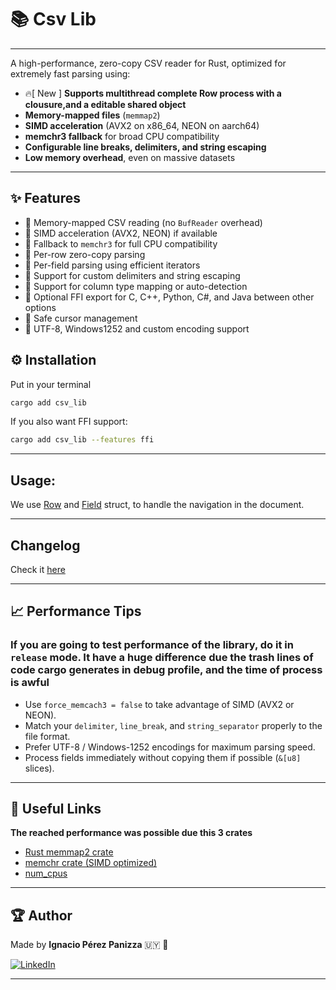 # 📚 Csv Lib 

----

A high-performance, zero-copy CSV reader for Rust, optimized for extremely fast parsing using:
- 🔥[ New ] **Supports multithread complete Row process with a clousure,and a editable shared object**
- **Memory-mapped files** (`memmap2`)
- **SIMD acceleration** (AVX2 on x86_64, NEON on aarch64)
- **memchr3 fallback** for broad CPU compatibility
- **Configurable line breaks, delimiters, and string escaping**
- **Low memory overhead**, even on massive datasets

---

## ✨ Features

- 🚀 Memory-mapped CSV reading (no `BufReader` overhead)
- 🚀 SIMD acceleration (AVX2, NEON) if available
- 🚀 Fallback to `memchr3` for full CPU compatibility
- 🚀 Per-row zero-copy parsing
- 🚀 Per-field parsing using efficient iterators
- 🚀 Support for custom delimiters and string escaping
- 🚀 Support for column type mapping or auto-detection
- 🚀 Optional FFI export for C, C++, Python, C#, and Java between other options
- 🚀 Safe cursor management
- 🚀 UTF-8, Windows1252 and custom encoding support

## ⚙️ Installation

Put in your terminal

```bash 
cargo add csv_lib
```

If you also want FFI support:

```bash
cargo add csv_lib --features ffi
```
---
## Usage:

We use [Row](../csv_lib/docs/rows.md) and  [Field](../csv_lib/docs/fields.md) struct, to handle the navigation in the document.



---
## Changelog
Check it [here](CHANGELOG.md)

----


## 📈 Performance Tips

### **If you are going to test performance of the library, do it in `release` mode. It have a huge difference due the trash lines of code cargo generates in debug profile, and the time of process is awful**

- Use `force_memcach3 = false` to take advantage of SIMD (AVX2 or NEON).
- Match your `delimiter`, `line_break`, and `string_separator` properly to the file format.
- Prefer UTF-8 / Windows-1252 encodings for maximum parsing speed.
- Process fields immediately without copying them if possible (`&[u8]` slices).

---

## 🔗 Useful Links

**The reached performance was possible due this 3 crates**

- [Rust memmap2 crate](https://docs.rs/memmap2/latest/memmap2/)
- [memchr crate (SIMD optimized)](https://docs.rs/memchr/latest/memchr/)
- [num_cpus](https://docs.rs/num_cpus/latest/num_cpus/)
---



## 🏆 Author

Made by **Ignacio Pérez Panizza**  🇺🇾 🧉

[![LinkedIn](https://img.shields.io/badge/LinkedIn-Connect-blue)](https://www.linkedin.com/in/ignacio-p%C3%A9rez-panizza-322844165/)

---

